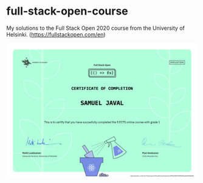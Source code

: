 # full-stack-open-course
My solutions to the Full Stack Open 2020 course from the University of Helsinki. (https://fullstackopen.com/en)

![picture](https://github.com/samueljaval/full-stack-open-course/blob/master/certificate-fullstack.png)
